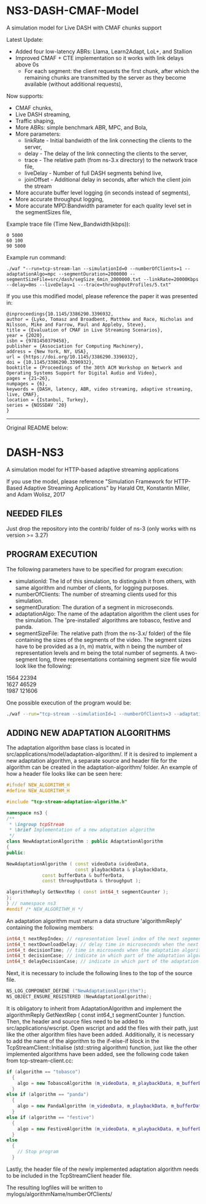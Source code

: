 # NS3-DASH-CMAF-Model

A simulation model for Live DASH with CMAF chunks support 

Latest Update:
- Added four low-latency ABRs: Llama, Learn2Adapt, LoL+, and Stallion
- Improved CMAF + CTE implementation so it works with link delays above 0s
	- For each segment: the client requests the first chunk, after which the remaining chunks are transmitted by the server as they become available (without additional requests),

Now supports: 
- CMAF chunks,
- Live DASH streaming,
- Traffic shaping,
- More ABRs: simple benchmark ABR, MPC, and Bola,
- More parameters:
	- linkRate - Initial bandwidth of the link connecting the clients to the server,
   	- delay - The delay of the link connecting the clients to the server,
  	- trace - The relative path (from ns-3.x directory) to the network trace file,
	- liveDelay - Number of full DASH segments behind live,
	- joinOffset - Additional delay in seconds, after which the client join the stream
- More accurate buffer level logging (in seconds instead of segments),
- More accurate throughput logging,
- More accurate MPD:Bandwidth parameter for each quality level set in the segmentSizes file,

Example trace file (Time New_Bandwidth(kbps)):
```
0 5000
60 100
90 5000
```

Example run command:
```
./waf "--run=tcp-stream-lan --simulationId=0 --numberOfClients=1 --adaptationAlgo=mpc --segmentDuration=2000000 --segmentSizeFile=src/dash/segSize_6min_2000000.txt --linkRate=20000Kbps --delay=0ms --liveDelay=1 ---trace=throughputProfiles/5.txt"
```
If you use this modified model, please reference the paper it was presented in:
```
@inproceedings{10.1145/3386290.3396932,
author = {Lyko, Tomasz and Broadbent, Matthew and Race, Nicholas and Nilsson, Mike and Farrow, Paul and Appleby, Steve},
title = {Evaluation of CMAF in Live Streaming Scenarios},
year = {2020},
isbn = {9781450379458},
publisher = {Association for Computing Machinery},
address = {New York, NY, USA},
url = {https://doi.org/10.1145/3386290.3396932},
doi = {10.1145/3386290.3396932},
booktitle = {Proceedings of the 30th ACM Workshop on Network and Operating Systems Support for Digital Audio and Video},
pages = {21–26},
numpages = {6},
keywords = {DASH, latency, ABR, video streaming, adaptive streaming, live, CMAF},
location = {Istanbul, Turkey},
series = {NOSSDAV ’20}
}
```

-----------------------------------------------------------------------------------
Original README below:

# DASH-NS3
A simulation model for HTTP-based adaptive streaming applications

If you use the model, please reference "Simulation Framework for HTTP-Based Adaptive Streaming Applications" by Harald Ott, Konstantin Miller, and Adam Wolisz, 2017

## NEEDED FILES
Just drop the repository into the contrib/ folder of ns-3 (only works with ns version >= 3.27)

## PROGRAM EXECUTION
The following parameters have to be specified for program execution:
- simulationId: The Id of this simulation, to distinguish it from others, with same algorithm and number of clients, for logging purposes.
- numberOfClients: The number of streaming clients used for this simulation.
- segmentDuration: The duration of a segment in microseconds.
- adaptationAlgo: The name of the adaptation algorithm the client uses for the simulation. The 'pre-installed' algorithms are tobasco, festive and panda.
- segmentSizeFile: The relative path (from the ns-3.x/ folder) of the file containing the sizes of the segments of the video. The segment sizes have to be provided as a (n, m) matrix, with n being the number of representation levels and m being the total number of segments. A two-segment long, three representations containing segment size file would look like the following:

 1564 22394  
 1627 46529  
 1987 121606  

One possible execution of the program would be:
```bash
./waf --run="tcp-stream --simulationId=1 --numberOfClients=3 --adaptationAlgo=panda --segmentDuration=2000000 --segmentSizeFile=contrib/dash/segmentSizes.txt"
```


## ADDING NEW ADAPTATION ALGORITHMS
The adaptation algorithm base class is located in src/applications/model/adaptation-algorithm/. If it is desired to implement a new adaptation algorithm, a separate source and header file for the algorithm can be created in the adaptation-algorithm/ folder. An example of how a header file looks like can be seen here:

```c++
#ifndef NEW_ALGORITHM_H
#define NEW_ALGORITHM_H

#include "tcp-stream-adaptation-algorithm.h"

namespace ns3 {
/**
 * \ingroup tcpStream
 * \brief Implementation of a new adaptation algorithm
 */
class NewAdaptationAlgorithm : public AdaptationAlgorithm
{
public:

NewAdaptationAlgorithm ( const videoData &videoData,
                         const playbackData & playbackData,
			 const bufferData & bufferData,
			 const throughputData & throughput );

algorithmReply GetNextRep ( const int64_t segmentCounter );
};
} // namespace ns3
#endif /* NEW_ALGORITHM_H */
```

An adaptation algorithm must return a data structure 'algorithmReply' containing the following members:

```c++
int64_t nextRepIndex; // representation level index of the next segement to be downloaded by the client
int64_t nextDownloadDelay; // delay time in microseconds when the next segment shall be requested from the server
int64_t decisionTime; // time in microsends when the adaptation algorithm decided which segment to download next, only for logging purposes
int64_t decisionCase; // indicate in which part of the adaptation algorithm's code the decision was made, which representation level to request next, only for logging purposes
int64_t delayDecisionCase; // indicate in which part of the adaptation algorithm's code the decision was made, how much time in microsends to wait until the segment shall be requested from server, only for logging purposes
```

Next, it is necessary to include the following lines to the top of the source file.

```c++
NS_LOG_COMPONENT_DEFINE ("NewAdaptationAlgorithm");
NS_OBJECT_ENSURE_REGISTERED (NewAdaptationAlgorithm);
```

It is obligatory to inherit from AdaptationAlgorithm and implement the algorithmReply GetNextRep ( const int64_t segmentCounter ) function. Then, the header and source files need to be added to src/applications/wscript. Open wscript and add the files with their path, just like the other algorithm files have been added. Additionally, it is necessary to add the name of the algorithm to the if-else-if block in the TcpStreamClient::Initialise (std::string algorithm) function, just like the other implemented algorithms have been added, see the following code taken from tcp-stream-client.cc:

```c++
if (algorithm == "tobasco")
  {
    algo = new TobascoAlgorithm (m_videoData, m_playbackData, m_bufferData, m_throughput);
  }
else if (algorithm == "panda")
  {
    algo = new PandaAlgorithm (m_videoData, m_playbackData, m_bufferData, m_throughput);
  }
else if (algorithm == "festive")
  {
    algo = new FestiveAlgorithm (m_videoData, m_playbackData, m_bufferData, m_throughput);
  }
else
  {
    // Stop program
  }
```
Lastly, the header file of the newly implemented adaptation algorithm needs to be included in the TcpStreamClient header file.

The resulting logfiles will be written to mylogs/algorithmName/numberOfClients/
